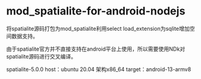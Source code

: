# mod_spatialite-for-android-nodejs

将spatialite源码打包为mod_spatialite利用select load_extension为sqlite增加空间数据支持。

由于spatialite官方并不直接支持在android平台上使用，所以需要使用NDk对spatialite源码进行交叉编译。

spatialite-5.0.0
host：ubuntu 20.04 架构x86_64 
target：android-13-armv8 

